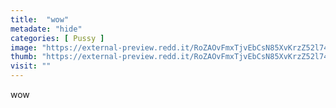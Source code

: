 ```yaml
---
title:  "wow"
metadate: "hide"
categories: [ Pussy ]
image: "https://external-preview.redd.it/RoZAOvFmxTjvEbCsN85XvKrzZ52l741EyVbb2DJYDGg.jpg?auto=webp&s=c8bf0df4d977294eb98960365578ada459c926bd"
thumb: "https://external-preview.redd.it/RoZAOvFmxTjvEbCsN85XvKrzZ52l741EyVbb2DJYDGg.jpg?width=1080&crop=smart&auto=webp&s=06bda2862f0268ac3281a2bcae8b9767823ee7ee"
visit: ""
---
```

wow
